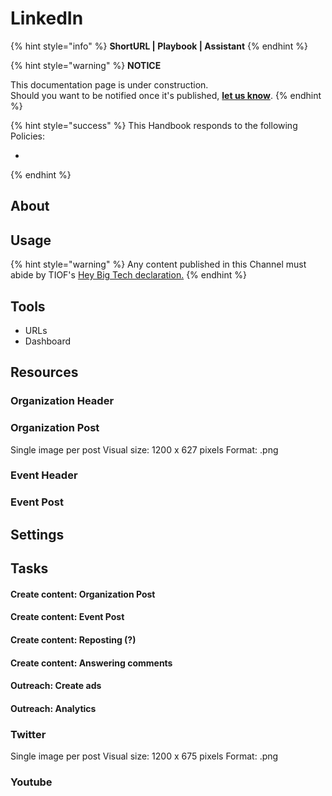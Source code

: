 # LinkedIn

{% hint style="info" %}
**ShortURL | Playbook | Assistant**
{% endhint %}

{% hint style="warning" %}
**NOTICE**

This documentation page is under construction.\
Should you want to be notified once it's published, [**let us know**](https://tiof.click/TIOFTarianUpdatesService).
{% endhint %}

{% hint style="success" %}
This Handbook responds to the following Policies:

*
{% endhint %}

## About



## Usage



{% hint style="warning" %}
Any content published in this Channel must abide by TIOF's [Hey Big Tech declaration.](https://tiof.click/HeyBigTech)
{% endhint %}

## Tools

* URLs
* Dashboard

## Resources

### Organization Header



### Organization Post

Single image per post Visual size: 1200 x 627 pixels Format: .png



### Event Header



### Event Post





## Settings



## Tasks



#### Create content: Organization Post



#### Create content: Event Post



#### Create content: Reposting (?)





#### Create content: Answering comments



#### Outreach: Create ads



#### Outreach: Analytics



### Twitter

Single image per post Visual size: 1200 x 675 pixels Format: .png





### Youtube





